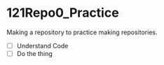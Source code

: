 # 121Repo0_Practice
Making a repository to practice making repositories.
- [ ] Understand Code
- [ ] Do the thing

